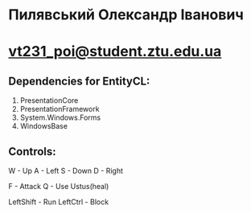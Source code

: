 # Пилявський Олександр Іванович
# vt231_poi@student.ztu.edu.ua

## Dependencies for EntityCL:
1. PresentationCore
2. PresentationFramework
3. System.Windows.Forms
4. WindowsBase

## Controls:
W - Up
A - Left
S - Down
D - Right

F - Attack
Q - Use Ustus(heal)

LeftShift - Run
LeftCtrl - Block